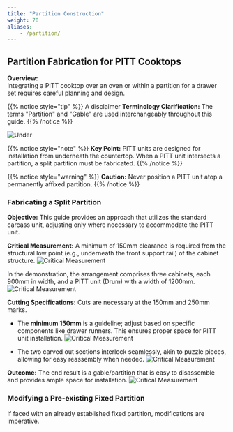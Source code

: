 ```yaml
---
title: "Partition Construction"
weight: 70
aliases:
    - /partition/
---
```



## Partition Fabrication for PITT Cooktops

**Overview:**  
Integrating a PITT cooktop over an oven or within a partition for a drawer set requires careful planning and design.

{{% notice style="tip" %}}
A disclaimer **Terminology Clarification:** The terms "Partition" and "Gable" are used interchangeably throughout this guide.
{{% /notice %}}

![Under](/images/pittunder.gif)

{{% notice style="note" %}}
**Key Point:** PITT units are designed for installation from underneath the countertop. When a PITT unit intersects a partition, a split partition must be fabricated.
{{% /notice %}}

{{% notice style="warning" %}}
**Caution:** Never position a PITT unit atop a permanently affixed partition.
{{% /notice %}}

### Fabricating a Split Partition

**Objective:** This guide provides an approach that utilizes the standard carcass unit, adjusting only where necessary to accommodate the PITT unit.

**Critical Measurement:** A minimum of 150mm clearance is required from the structural low point (e.g., underneath the front support rail) of the cabinet structure.
![Critical Measurement](/images/partition1.png)

 In the demonstration, the arrangement comprises three cabinets, each 900mm in width, and a PITT unit (Drum) with a width of 1200mm.
![Critical Measurement](/images/partition2.png)


**Cutting Specifications:** Cuts are necessary at the 150mm and 250mm marks.
- The **minimum 150mm** is a guideline; adjust based on specific components like drawer runners. This ensures proper space for PITT unit installation. 
![Critical Measurement](/images/partition3.png) 

- The two carved out sections interlock seamlessly, akin to puzzle pieces, allowing for easy reassembly when needed.
![Critical Measurement](/images/puzzel.gif) 

**Outcome:** The end result is a gable/partition that is easy to disassemble and provides ample space for installation.
![Critical Measurement](/images/gable.gif) 

### Modifying a Pre-existing Fixed Partition

If faced with an already established fixed partition, modifications are imperative.





